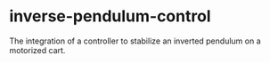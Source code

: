 # inverse-pendulum-control
The integration of a controller to stabilize an inverted pendulum on a motorized cart.
